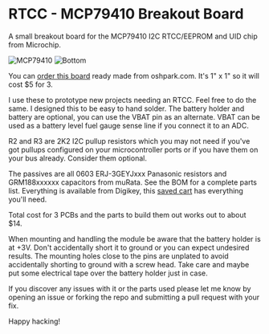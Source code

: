 # RTCC - MCP79410 Breakout Board

A small breakout board for the MCP79410 I2C RTCC/EEPROM and UID chip from Microchip.

![MCP79410](https://644db4de3505c40a0444-327723bce298e3ff5813fb42baeefbaa.ssl.cf1.rackcdn.com/aecf26e62adc8ed7e62a96d918672d97.png) ![Bottom](https://644db4de3505c40a0444-327723bce298e3ff5813fb42baeefbaa.ssl.cf1.rackcdn.com/65a8e8134772b609e3b54966704671fd.png)

You can [order this board](https://oshpark.com/shared_projects/WmGSs4wK) ready made
from oshpark.com. It's 1" x 1" so it will cost $5 for 3.

I use these to prototype new projects needing an RTCC. Feel free to do the same.
I designed this to be easy to hand solder. The battery holder and battery are
optional, you can use the VBAT pin as an alternate. VBAT can be used as a
battery level fuel gauge sense line if you connect it to an ADC.

R2 and R3 are 2K2 I2C pullup resistors which you may not need if you've got
pullups configured on your microcontroller ports or if you have them on your
bus already. Consider them optional.

The passives are all 0603 ERJ-3GEYJxxx Panasonic resistors and GRM188xxxxxx
capacitors from muRata. See the BOM for a complete parts list. Everything is
available from Digikey, this [saved cart](http://www.digikey.ca/short/3wd48v)
has everything you'll need.

Total cost for 3 PCBs and the parts to build them out works out to about $14.

When mounting and handling the module be aware that the battery holder is at +3V.
Don't accidentally short it to ground or you can expect undesired results. The
mounting holes close to the pins are unplated to avoid accidentally shorting to
ground with a screw head. Take care and maybe put some electrical tape over the
battery holder just in case.

If you discover any issues with it or the parts used please let me know by opening
an issue or forking the repo and submitting a pull request with your fix.

Happy hacking!
